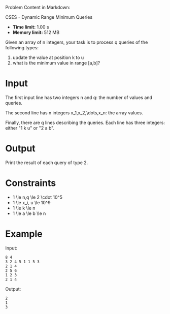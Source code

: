 Problem Content in Markdown:


CSES \- Dynamic Range Minimum Queries




* **Time limit:** 1\.00 s
* **Memory limit:** 512 MB




Given an array of n integers, your task is to process q queries of the following types:


1. update the value at position k to u
2. what is the minimum value in range \[a,b]?


Input
=====


The first input line has two integers n and q: the number of values and queries.


The second line has n integers x\_1,x\_2,\\dots,x\_n: the array values.


Finally, there are q lines describing the queries. Each line has three integers: either "1 k u" or "2 a b".


Output
======


Print the result of each query of type 2\.


Constraints
===========


* 1 \\le n,q \\le 2 \\cdot 10^5
* 1 \\le x\_i, u \\le 10^9
* 1 \\le k \\le n
* 1 \\le a \\le b \\le n


Example
=======


Input:



```
8 4
3 2 4 5 1 1 5 3
2 1 4
2 5 6
1 2 3
2 1 4

```

Output:



```
2
1
3

```
 
